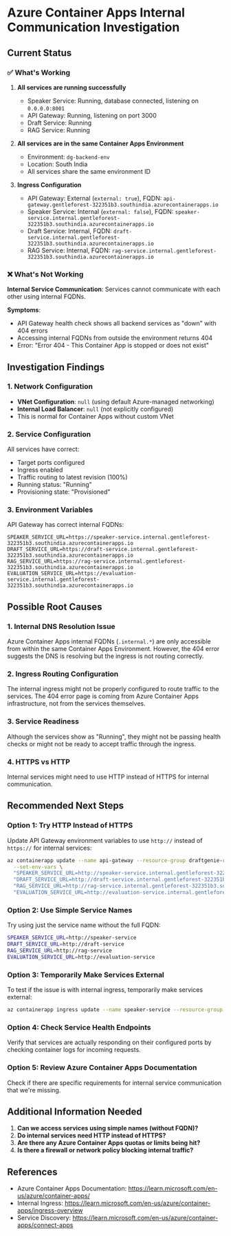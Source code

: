# Azure Container Apps Internal Communication Investigation

## Current Status

### ✅ What's Working
1. **All services are running successfully**
   - Speaker Service: Running, database connected, listening on `0.0.0.0:8001`
   - API Gateway: Running, listening on port 3000
   - Draft Service: Running
   - RAG Service: Running

2. **All services are in the same Container Apps Environment**
   - Environment: `dg-backend-env`
   - Location: South India
   - All services share the same environment ID

3. **Ingress Configuration**
   - API Gateway: External (`external: true`), FQDN: `api-gateway.gentleforest-322351b3.southindia.azurecontainerapps.io`
   - Speaker Service: Internal (`external: false`), FQDN: `speaker-service.internal.gentleforest-322351b3.southindia.azurecontainerapps.io`
   - Draft Service: Internal, FQDN: `draft-service.internal.gentleforest-322351b3.southindia.azurecontainerapps.io`
   - RAG Service: Internal, FQDN: `rag-service.internal.gentleforest-322351b3.southindia.azurecontainerapps.io`

### ❌ What's Not Working
**Internal Service Communication**: Services cannot communicate with each other using internal FQDNs.

**Symptoms**:
- API Gateway health check shows all backend services as "down" with 404 errors
- Accessing internal FQDNs from outside the environment returns 404
- Error: "Error 404 - This Container App is stopped or does not exist"

## Investigation Findings

### 1. Network Configuration
- **VNet Configuration**: `null` (using default Azure-managed networking)
- **Internal Load Balancer**: `null` (not explicitly configured)
- This is normal for Container Apps without custom VNet

### 2. Service Configuration
All services have correct:
- Target ports configured
- Ingress enabled
- Traffic routing to latest revision (100%)
- Running status: "Running"
- Provisioning state: "Provisioned"

### 3. Environment Variables
API Gateway has correct internal FQDNs:
```
SPEAKER_SERVICE_URL=https://speaker-service.internal.gentleforest-322351b3.southindia.azurecontainerapps.io
DRAFT_SERVICE_URL=https://draft-service.internal.gentleforest-322351b3.southindia.azurecontainerapps.io
RAG_SERVICE_URL=https://rag-service.internal.gentleforest-322351b3.southindia.azurecontainerapps.io
EVALUATION_SERVICE_URL=https://evaluation-service.internal.gentleforest-322351b3.southindia.azurecontainerapps.io
```

## Possible Root Causes

### 1. **Internal DNS Resolution Issue**
Azure Container Apps internal FQDNs (`.internal.*`) are only accessible from within the same Container Apps Environment. However, the 404 error suggests the DNS is resolving but the ingress is not routing correctly.

### 2. **Ingress Routing Configuration**
The internal ingress might not be properly configured to route traffic to the services. The 404 error page is coming from Azure Container Apps infrastructure, not from the services themselves.

### 3. **Service Readiness**
Although the services show as "Running", they might not be passing health checks or might not be ready to accept traffic through the ingress.

### 4. **HTTPS vs HTTP**
Internal services might need to use HTTP instead of HTTPS for internal communication.

## Recommended Next Steps

### Option 1: Try HTTP Instead of HTTPS
Update API Gateway environment variables to use `http://` instead of `https://` for internal services:
```bash
az containerapp update --name api-gateway --resource-group draftgenie-rg \
  --set-env-vars \
  "SPEAKER_SERVICE_URL=http://speaker-service.internal.gentleforest-322351b3.southindia.azurecontainerapps.io" \
  "DRAFT_SERVICE_URL=http://draft-service.internal.gentleforest-322351b3.southindia.azurecontainerapps.io" \
  "RAG_SERVICE_URL=http://rag-service.internal.gentleforest-322351b3.southindia.azurecontainerapps.io" \
  "EVALUATION_SERVICE_URL=http://evaluation-service.internal.gentleforest-322351b3.southindia.azurecontainerapps.io"
```

### Option 2: Use Simple Service Names
Try using just the service name without the full FQDN:
```bash
SPEAKER_SERVICE_URL=http://speaker-service
DRAFT_SERVICE_URL=http://draft-service
RAG_SERVICE_URL=http://rag-service
EVALUATION_SERVICE_URL=http://evaluation-service
```

### Option 3: Temporarily Make Services External
To test if the issue is with internal ingress, temporarily make services external:
```bash
az containerapp ingress update --name speaker-service --resource-group draftgenie-rg --type external
```

### Option 4: Check Service Health Endpoints
Verify that services are actually responding on their configured ports by checking container logs for incoming requests.

### Option 5: Review Azure Container Apps Documentation
Check if there are specific requirements for internal service communication that we're missing.

## Additional Information Needed

1. **Can we access services using simple names (without FQDN)?**
2. **Do internal services need HTTP instead of HTTPS?**
3. **Are there any Azure Container Apps quotas or limits being hit?**
4. **Is there a firewall or network policy blocking internal traffic?**

## References

- Azure Container Apps Documentation: https://learn.microsoft.com/en-us/azure/container-apps/
- Internal Ingress: https://learn.microsoft.com/en-us/azure/container-apps/ingress-overview
- Service Discovery: https://learn.microsoft.com/en-us/azure/container-apps/connect-apps

